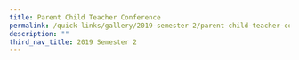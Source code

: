 ```yaml
---
title: Parent Child Teacher Conference
permalink: /quick-links/gallery/2019-semester-2/parent-child-teacher-conference
description: ""
third_nav_title: 2019 Semester 2
---
```

